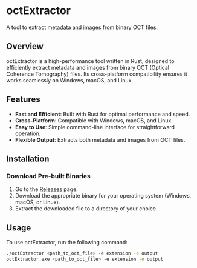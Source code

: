 # octExtractor

A tool to extract metadata and images from binary OCT files.

## Overview

octExtractor is a high-performance tool written in Rust, designed to efficiently extract metadata and images from binary OCT (Optical Coherence Tomography) files. Its cross-platform compatibility ensures it works seamlessly on Windows, macOS, and Linux.

## Features

- **Fast and Efficient**: Built with Rust for optimal performance and speed.
- **Cross-Platform**: Compatible with Windows, macOS, and Linux.
- **Easy to Use**: Simple command-line interface for straightforward operation.
- **Flexible Output**: Extracts both metadata and images from OCT files.

## Installation

### Download Pre-built Binaries

1. Go to the [Releases](https://github.com/witedev/octExtractor/releases) page.
2. Download the appropriate binary for your operating system (Windows, macOS, or Linux).
3. Extract the downloaded file to a directory of your choice.

## Usage

To use octExtractor, run the following command:

```sh
./octExtractor <path_to_oct_file> -e extension -o output
octExtractor.exe <path_to_oct_file> -e extension -o output

